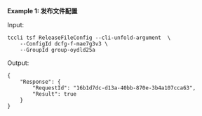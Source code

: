 **Example 1: 发布文件配置**



Input: 

```
tccli tsf ReleaseFileConfig --cli-unfold-argument  \
    --ConfigId dcfg-f-mae7g3v3 \
    --GroupId group-oydld25a
```

Output: 
```
{
    "Response": {
        "RequestId": "16b1d7dc-d13a-40bb-870e-3b4a107cca63",
        "Result": true
    }
}
```

